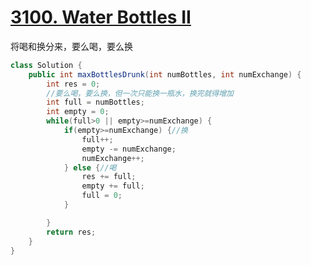 # [3100. Water Bottles II](https://leetcode.com/problems/water-bottles-ii/)

将喝和换分来，要么喝，要么换
```java
class Solution {
    public int maxBottlesDrunk(int numBottles, int numExchange) {
        int res = 0;
        //要么喝，要么换，但一次只能换一瓶水，换完就得增加
        int full = numBottles;
        int empty = 0;
        while(full>0 || empty>=numExchange) {
            if(empty>=numExchange) {//换
                full++;
                empty -= numExchange;
                numExchange++;
            } else {//喝
                res += full;
                empty += full;
                full = 0;
            }

        }
        return res;
    }
}
```